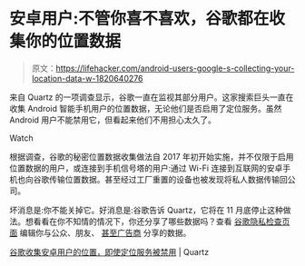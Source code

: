 # 安卓用户:不管你喜不喜欢，谷歌都在收集你的位置数据

> 原文：<https://lifehacker.com/android-users-google-s-collecting-your-location-data-w-1820640276>

来自 Quartz 的一项调查显示，谷歌一直在监视其部分用户。这家搜索巨头一直在收集 Android 智能手机用户的位置数据，无论他们是否启用了定位服务。虽然 Android 用户不能禁用它，但看起来他们不用担心太久了。

Watch

根据调查，谷歌的秘密位置数据收集做法自 2017 年初开始实施，并不仅限于启用位置数据的用户，或连接到手机信号塔的用户:通过 Wi-Fi 连接到互联网的安卓手机也向谷歌传输位置数据。甚至经过工厂重置的设备也被发现将私人数据传输回公司。

坏消息是:你不能关掉它。好消息是:谷歌告诉 Quartz，它将在 11 月底停止这种做法。想看看在你不知情的情况下，你还分享了哪些数据吗？查看 [谷歌隐私检查页面](https://privacy.google.com/index.html#) 编辑你与公众、朋友、 [甚至广告商](https://adssettings.google.com/authenticated) 分享的数据。

[谷歌收集安卓用户的位置，即使定位服务被禁用](https://qz.com/1131515/google-collects-android-users-locations-even-when-location-services-are-disabled/) | Quartz